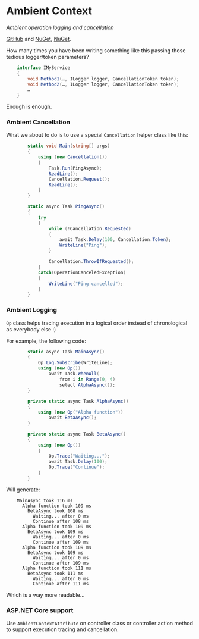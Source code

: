 # Ambient Context 
_Ambient operation logging and cancellation_

[GitHub](https://github.com/dmitrynogin/ambientcontext) and [NuGet](https://www.nuget.org/packages/Ambient.Context/), [NuGet](https://www.nuget.org/packages/Ambient.AspNetCore/).

How many times you have been writing something like this passing those tedious logger/token parameters?

```csharp
    interface IMyService
    {
        void Method1(…, ILogger logger, CancellationToken token);
        void Method2(…, ILogger logger, CancellationToken token);
        …
    }
```

Enough is enough. 

### Ambient Cancellation

What we about to do is to use a special `Cancellation` helper class like this:

```csharp
        static void Main(string[] args)
        {
            using (new Cancellation())
            {
                Task.Run(PingAsync);
                ReadLine();
                Cancellation.Request();
                ReadLine();
            }
        }

        static async Task PingAsync()
        {
            try
            {
                while (!Cancellation.Requested)
                {
                    await Task.Delay(100, Cancellation.Token);
                    WriteLine("Ping");
                }

                Cancellation.ThrowIfRequested();
            }
            catch(OperationCanceledException)
            {
                WriteLine("Ping cancelled");
            }
        }
```

### Ambient Logging

`Op` class helps tracing execution in a logical order instead of chronological as everybody else :)

For example, the following code:

```csharp
        static async Task MainAsync()
        {
            Op.Log.Subscribe(WriteLine);
            using (new Op())
                await Task.WhenAll(
                    from i in Range(0, 4)
                    select AlphaAsync());
        }

        private static async Task AlphaAsync()
        {
            using (new Op("Alpha function"))
                await BetaAsync();
        }

        private static async Task BetaAsync()
        {
            using (new Op())
            {
                Op.Trace("Waiting...");
                await Task.Delay(100);
                Op.Trace("Continue");
            }
        }
```

Will generate:

```
    MainAsync took 116 ms
      Alpha function took 109 ms
        BetaAsync took 108 ms
          Waiting... after 0 ms
          Continue after 108 ms
      Alpha function took 109 ms
        BetaAsync took 109 ms
          Waiting... after 0 ms
          Continue after 109 ms
      Alpha function took 109 ms
        BetaAsync took 109 ms
          Waiting... after 0 ms
          Continue after 109 ms
      Alpha function took 111 ms
        BetaAsync took 111 ms
          Waiting... after 0 ms
          Continue after 111 ms
```

Which is a way more readable…

### ASP.NET Core support

Use `AmbientContextAttribute` on controller class or controller action method to support execution tracing and cancellation.
